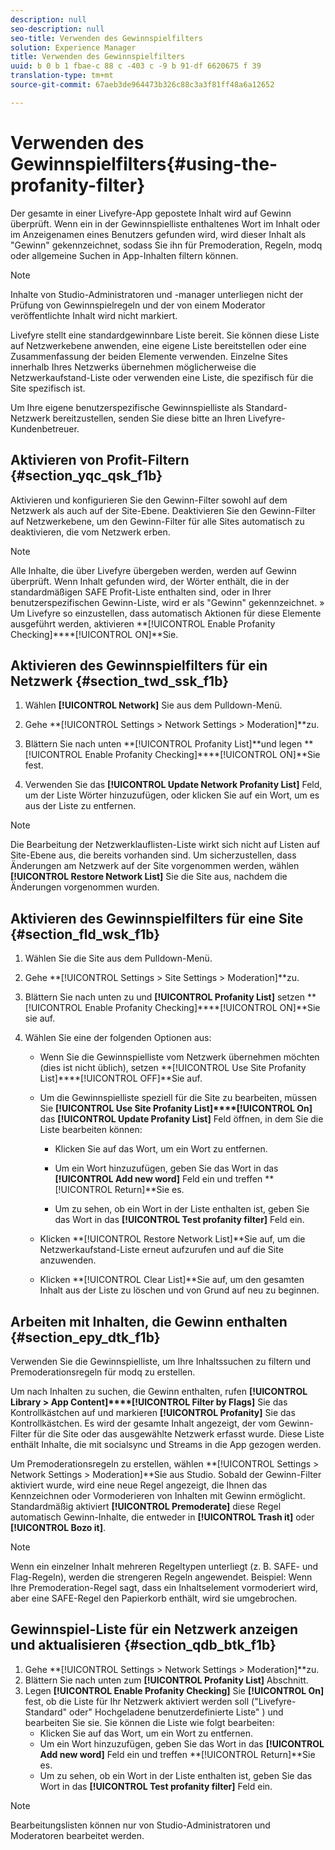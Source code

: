 ```yaml
---
description: null
seo-description: null
seo-title: Verwenden des Gewinnspielfilters
solution: Experience Manager
title: Verwenden des Gewinnspielfilters
uuid: b 0 b 1 fbae-c 88 c -403 c -9 b 91-df 6620675 f 39
translation-type: tm+mt
source-git-commit: 67aeb3de964473b326c88c3a3f81ff48a6a12652

---
```



# Verwenden des Gewinnspielfilters{#using-the-profanity-filter}

Der gesamte in einer Livefyre-App gepostete Inhalt wird auf Gewinn überprüft. Wenn ein in der Gewinnspielliste enthaltenes Wort im Inhalt oder im Anzeigenamen eines Benutzers gefunden wird, wird dieser Inhalt als "Gewinn" gekennzeichnet, sodass Sie ihn für Premoderation, Regeln, modq oder allgemeine Suchen in App-Inhalten filtern können.

>[!NOTE]
>
>Inhalte von Studio-Administratoren und -manager unterliegen nicht der Prüfung von Gewinnspielregeln und der von einem Moderator veröffentlichte Inhalt wird nicht markiert.

Livefyre stellt eine standardgewinnbare Liste bereit. Sie können diese Liste auf Netzwerkebene anwenden, eine eigene Liste bereitstellen oder eine Zusammenfassung der beiden Elemente verwenden. Einzelne Sites innerhalb Ihres Netzwerks übernehmen möglicherweise die Netzwerkaufstand-Liste oder verwenden eine Liste, die spezifisch für die Site spezifisch ist.

Um Ihre eigene benutzerspezifische Gewinnspielliste als Standard-Netzwerk bereitzustellen, senden Sie diese bitte an Ihren Livefyre-Kundenbetreuer.

## Aktivieren von Profit-Filtern {#section_yqc_qsk_f1b}

Aktivieren und konfigurieren Sie den Gewinn-Filter sowohl auf dem Netzwerk als auch auf der Site-Ebene. Deaktivieren Sie den Gewinn-Filter auf Netzwerkebene, um den Gewinn-Filter für alle Sites automatisch zu deaktivieren, die vom Netzwerk erben.

>[!NOTE]
>
>Alle Inhalte, die über Livefyre übergeben werden, werden auf Gewinn überprüft. Wenn Inhalt gefunden wird, der Wörter enthält, die in der standardmäßigen SAFE Profit-Liste enthalten sind, oder in Ihrer benutzerspezifischen Gewinn-Liste, wird er als "Gewinn" gekennzeichnet. » Um Livefyre so einzustellen, dass automatisch Aktionen für diese Elemente ausgeführt werden, aktivieren **[!UICONTROL Enable Profanity Checking]****[!UICONTROL ON]**Sie.

## Aktivieren des Gewinnspielfilters für ein Netzwerk {#section_twd_ssk_f1b}

1. Wählen **[!UICONTROL Network]** Sie aus dem Pulldown-Menü.
1. Gehe **[!UICONTROL Settings > Network Settings > Moderation]**zu.
1. Blättern Sie nach unten **[!UICONTROL Profanity List]**und legen **[!UICONTROL Enable Profanity Checking]****[!UICONTROL ON]**Sie fest.

1. Verwenden Sie das **[!UICONTROL Update Network Profanity List]** Feld, um der Liste Wörter hinzuzufügen, oder klicken Sie auf ein Wort, um es aus der Liste zu entfernen.

>[!NOTE]
>
>Die Bearbeitung der Netzwerklauflisten-Liste wirkt sich nicht auf Listen auf Site-Ebene aus, die bereits vorhanden sind. Um sicherzustellen, dass Änderungen am Netzwerk auf der Site vorgenommen werden, wählen **[!UICONTROL Restore Network List]** Sie die Site aus, nachdem die Änderungen vorgenommen wurden.

## Aktivieren des Gewinnspielfilters für eine Site {#section_fld_wsk_f1b}

1. Wählen Sie die Site aus dem Pulldown-Menü.
1. Gehe **[!UICONTROL Settings > Site Settings > Moderation]**zu.
1. Blättern Sie nach unten zu und **[!UICONTROL Profanity List]** setzen **[!UICONTROL Enable Profanity Checking]****[!UICONTROL ON]**Sie sie auf.

1. Wählen Sie eine der folgenden Optionen aus:

   * Wenn Sie die Gewinnspielliste vom Netzwerk übernehmen möchten (dies ist nicht üblich), setzen **[!UICONTROL Use Site Profanity List]****[!UICONTROL OFF]**Sie auf.

   * Um die Gewinnspielliste speziell für die Site zu bearbeiten, müssen Sie **[!UICONTROL Use Site Profanity List]****[!UICONTROL On]** das **[!UICONTROL Update Profanity List]** Feld öffnen, in dem Sie die Liste bearbeiten können:

      * Klicken Sie auf das Wort, um ein Wort zu entfernen.
      * Um ein Wort hinzuzufügen, geben Sie das Wort in das **[!UICONTROL Add new word]** Feld ein und treffen **[!UICONTROL Return]**Sie es.

      * Um zu sehen, ob ein Wort in der Liste enthalten ist, geben Sie das Wort in das **[!UICONTROL Test profanity filter]** Feld ein.
   * Klicken **[!UICONTROL Restore Network List]**Sie auf, um die Netzwerkaufstand-Liste erneut aufzurufen und auf die Site anzuwenden.
   * Klicken **[!UICONTROL Clear List]**Sie auf, um den gesamten Inhalt aus der Liste zu löschen und von Grund auf neu zu beginnen.


## Arbeiten mit Inhalten, die Gewinn enthalten {#section_epy_dtk_f1b}

Verwenden Sie die Gewinnspielliste, um Ihre Inhaltssuchen zu filtern und Premoderationsregeln für modq zu erstellen.

Um nach Inhalten zu suchen, die Gewinn enthalten, rufen **[!UICONTROL Library > App Content]****[!UICONTROL Filter by Flags]** Sie das Kontrollkästchen auf und markieren **[!UICONTROL Profanity]** Sie das Kontrollkästchen. Es wird der gesamte Inhalt angezeigt, der vom Gewinn-Filter für die Site oder das ausgewählte Netzwerk erfasst wurde. Diese Liste enthält Inhalte, die mit socialsync und Streams in die App gezogen werden.

Um Premoderationsregeln zu erstellen, wählen **[!UICONTROL Settings > Network Settings > Moderation]**Sie aus Studio. Sobald der Gewinn-Filter aktiviert wurde, wird eine neue Regel angezeigt, die Ihnen das Kennzeichnen oder Vormoderieren von Inhalten mit Gewinn ermöglicht. Standardmäßig aktiviert **[!UICONTROL Premoderate]** diese Regel automatisch Gewinn-Inhalte, die entweder in **[!UICONTROL Trash it]** oder **[!UICONTROL Bozo it]**.

>[!NOTE]
>
>Wenn ein einzelner Inhalt mehreren Regeltypen unterliegt (z. B. SAFE- und Flag-Regeln), werden die strengeren Regeln angewendet. Beispiel: Wenn Ihre Premoderation-Regel sagt, dass ein Inhaltselement vormoderiert wird, aber eine SAFE-Regel den Papierkorb enthält, wird sie umgebrochen.

## Gewinnspiel-Liste für ein Netzwerk anzeigen und aktualisieren {#section_qdb_btk_f1b}

1. Gehe **[!UICONTROL Settings > Network Settings > Moderation]**zu.
1. Blättern Sie nach unten zum **[!UICONTROL Profanity List]** Abschnitt.
1. Legen **[!UICONTROL Enable Profanity Checking]** Sie **[!UICONTROL On]** fest, ob die Liste für Ihr Netzwerk aktiviert werden soll ("Livefyre-Standard" oder" Hochgeladene benutzerdefinierte Liste" ) und bearbeiten Sie sie. Sie können die Liste wie folgt bearbeiten:
   * Klicken Sie auf das Wort, um ein Wort zu entfernen.
   * Um ein Wort hinzuzufügen, geben Sie das Wort in das **[!UICONTROL Add new word]** Feld ein und treffen **[!UICONTROL Return]**Sie es.
   * Um zu sehen, ob ein Wort in der Liste enthalten ist, geben Sie das Wort in das **[!UICONTROL Test profanity filter]** Feld ein.

>[!NOTE]
>
>Bearbeitungslisten können nur von Studio-Administratoren und Moderatoren bearbeitet werden.

